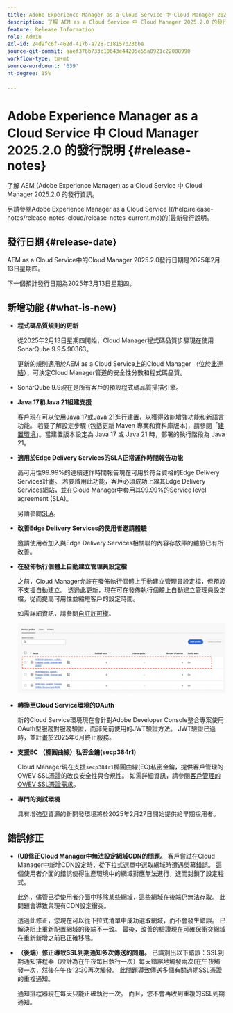 ```yaml
---
title: Adobe Experience Manager as a Cloud Service 中 Cloud Manager 2025.2.0 的發行說明
description: 了解 AEM as a Cloud Service 中 Cloud Manager 2025.2.0 的發行資訊。
feature: Release Information
role: Admin
exl-id: 24d9fc6f-462d-417b-a728-c18157b23bbe
source-git-commit: aaef376b733c10643e44205e55a0921c22008990
workflow-type: tm+mt
source-wordcount: '639'
ht-degree: 15%

---
```


# Adobe Experience Manager as a Cloud Service 中 Cloud Manager 2025.2.0 的發行說明 {#release-notes}

<!-- https://wiki.corp.adobe.com/pages/viewpage.action?pageId=3389843928 -->

了解 AEM (Adobe Experience Manager) as a Cloud Service 中 Cloud Manager 2025.2.0 的發行資訊。


另請參閱Adobe Experience Manager as a Cloud Service ](/help/release-notes/release-notes-cloud/release-notes-current.md)的[最新發行說明。

## 發行日期 {#release-date}

AEM as a Cloud Service中的Cloud Manager 2025.2.0發行日期是2025年2月13日星期四。

下一個預計發行日期為2025年3月13日星期四。

## 新增功能 {#what-is-new}

* **程式碼品質規則的更新**

  從2025年2月13日星期四開始，Cloud Manager程式碼品質步驟現在使用SonarQube 9.9.5.90363。

  更新的規則適用於AEM as a Cloud Service上的Cloud Manager （位於[此連結](/help/implementing/cloud-manager/code-quality-testing.md#understanding-code-quality-rules)），可決定Cloud Manager管道的安全性分數和程式碼品質。

* SonarQube 9.9現在是所有客戶的預設程式碼品質掃描引擎。

* **Java 17和Java 21組建支援**

  客戶現在可以使用Java 17或Java 21進行建置，以獲得效能增強功能和新語言功能。 若要了解設定步驟 (包括更新 Maven 專案和資料庫版本)，請參閱「[建置環境](/help/implementing/cloud-manager/getting-access-to-aem-in-cloud/build-environment-details.md)」。當建置版本設定為 Java 17 或 Java 21 時，部署的執行階段為 Java 21。

* **適用於Edge Delivery Services的SLA正常運作時間報告功能**

  高可用性99.99%的連續運作時間報告現在可用於符合資格的Edge Delivery Services計畫。 若要啟用此功能，客戶必須成功上線其Edge Delivery Services網站，並在Cloud Manager中套用其99.99%的Service level agreement (SLA)。

  另請參閱[SLA](/help/implementing/cloud-manager/getting-access-to-aem-in-cloud/creating-production-programs.md#sla)。

* **改善Edge Delivery Services的使用者邀請體驗**

  邀請使用者加入與Edge Delivery Services相關聯的內容存放庫的體驗已有所改善。<!-- CMGR-65331 -->

* **在發佈執行個體上自動建立管理員設定檔**

  之前，Cloud Manager允許在發佈執行個體上手動建立管理員設定檔，但預設不支援自動建立。 透過此更新，現在可在發佈執行個體上自動建立管理員設定檔，從而提高可用性並縮短客戶的設定時間。

  如需詳細資訊，請參閱[自訂許可權](/help/implementing/cloud-manager/custom-permissions.md)。

  ![管道活動篩選](/help/implementing/cloud-manager/release-notes/assets/product-profiles.png)

* **轉換至Cloud Service環境的OAuth**

  新的Cloud Service環境現在會針對Adobe Developer Console整合專案使用OAuth型服務對服務驗證，而非先前使用的JWT驗證方法。 JWT驗證已過時，並計畫於2025年6月終止服務。

* **支援EC （橢圓曲線）私密金鑰(secp384r1)**

  Cloud Manager現在支援`secp384r1`橢圓曲線(EC)私密金鑰，提供客戶管理的OV/EV SSL憑證的改良安全性與合規性。
如需詳細資訊，請參閱[客戶管理的OV/EV SSL憑證需求](/help/implementing/cloud-manager/managing-ssl-certifications/introduction-to-ssl-certificates.md#requirements)。<!-- CMGR-63636 -->

* **專門的測試環境**

  具有增強型資源的新開發環境將於2025年2月27日開始提供給早期採用者。


<!--
## Early adoption program {#early-adoption}

Be a part of Cloud Manager's early adoption program and have a chance to test upcoming features. -->


## 錯誤修正

* **(UI)修正Cloud Manager中無法設定網域CDN的問題。**
客戶嘗試在Cloud Manager中新增CDN設定時，從下拉式選單中選取網域時遭遇熒幕錯誤。 這個使用者介面的錯誤使得生產環境中的網域對應無法進行，進而封鎖了設定程式。

  此外，儘管已從使用者介面中移除某些網域，這些網域在後端仍無法存取。 此問題會導致與現有CDN設定衝突。

  透過此修正，您現在可以從下拉式清單中成功選取網域，而不會發生錯誤。 已解決阻止重新配置網域的後端不一致。 最後，改善的驗證現在可確保衝突網域在重新新增之前已正確移除。<!-- CMGR-64888 -->
* **（後端）修正導致SSL到期通知多次傳送的問題。**
已識別出以下錯誤：SSL到期通知排程器（設計為在午夜每日執行一次）每天錯誤地觸發兩次(在午夜觸發一次，然後在午夜12:30再次觸發。 此問題導致傳送多個有關過期SSL憑證的重複通知。

  通知排程器現在每天只能正確執行一次。 而且，您不會再收到重複的SSL到期通知。<!-- CMGR-64748 -->




<!-- ## Known issues {#known-issues} -->
